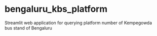# bengaluru_kbs_platform
Streamlit web application for querying platform number of Kempegowda bus stand of Bengaluru

